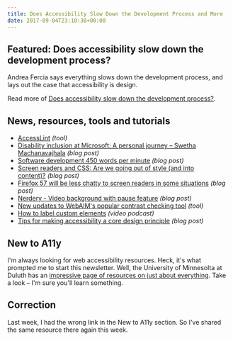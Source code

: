 ```yaml
---
title: Does Accessibility Slow Down the Development Process and More
date: 2017-09-04T23:10:30+00:00
---
```


## Featured: Does accessibility slow down the development process?

Andrea Fercia says everything slows down the development process, and lays out the case that accessibility is design.

Read more of [Does accessibility slow down the development process?](https://yoast.com/dev-blog/accessibility-slow-down-development-process/).

## News, resources, tools and tutorials

* [AccessLint](https://www.accesslint.com) _(tool)_
* [Disability inclusion at Microsoft: A personal journey – Swetha Machanavajhala](https://blogs.msdn.microsoft.com/accessibility/2017/08/23/inclusion-at-microsoft-dont-presume-anything/) _(blog post)_
* [Software development 450 words per minute](https://www.vincit.fi/en/blog/software-development-450-words-per-minute/) _(blog post)_
* [Screen readers and CSS: Are we going out of style (and into content)?](http://webaim.org/blog/screen-readers-and-css/) _(blog post)_
* [Firefox 57 will be less chatty to screen readers in some situations](https://www.marcozehe.de/2017/08/30/firefox-57-will-less-chatty-screen-readers-situations/) _(blog post)_
* [Nerdery - Video background with pause feature](https://a11ywins.tumblr.com/post/164838552538/nerdery-video-background-with-pause-feature) _(blog post)_
* [New updates to WebAIM's popular contrast checking tool](https://twitter.com/webaim/status/903365291001880576) _(tool)_
* [How to label custom elements](https://www.youtube.com/watch?v=7a6bLXw2lqQ) _(video podcast)_
* [Tips for making accessibility a core design principle](https://medium.com/pixel-pioneers/tips-for-making-accessibility-a-core-design-principle-113bee25f872) _(blog post)_

## New to A11y

I'm always looking for web accessibility resources. Heck, it's what prompted me to start this newsletter. Well, the University of Minnesolta at Duluth has an [impressive page of resources on just about everything](http://www.d.umn.edu/itss/support/Training/Online/webdesign/accessibility.html). Take a look – I'm sure you'll learn something.

## Correction

Last week, I had the wrong link in the New to A11y section. So I've shared the same resource there again this week.